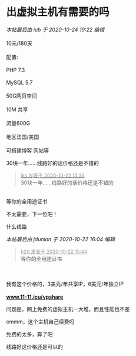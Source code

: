 # 出虚拟主机有需要的吗


<i class="pstatus"> 本帖最后由 iub 于 2020-10-24 19:22 编辑 </i><br />
<br />
10元/180天<br />
<br />
配置:<br />
<br />
PHP 7.3 <br />
<br />
MySQL 5.7 <br />
<br />
50G网页空间<br />
<br />
10M 共享<br />
<br />
流量600G<br />
<br />
地区法国/美国<br />
<br />
可搭建博客 网站等

30块一年……线路好的话价格还是不错的<img id="aimg_QNd29" onclick="zoom(this, this.src, 0, 0, 0)" class="zoom" src="https://cdn.jsdelivr.net/gh/hishis/forum-master/public/images/patch.gif" onmouseover="img_onmouseoverfunc(this)" onload="thumbImg(this)" border="0" alt="" />

<div class="quote"><blockquote><font size="2"><a href="https://www.hostloc.com/forum.php?mod=redirect&amp;goto=findpost&amp;pid=9336279&amp;ptid=757182" target="_blank"><font color="#999999">iks 发表于 2020-10-22 15:39</font></a></font><br />
30块一年……线路好的话价格还是不错的</blockquote></div><br />
等你的全用途证书<img src="static/image/smiley/default/lol.gif" smilieid="12" border="0" alt="" />

不太需要，下一位吧！

什么线路<img src="static/image/smiley/default/shocked.gif" smilieid="6" border="0" alt="" />

<i class="pstatus"> 本帖最后由 jdunion 于 2020-10-22 16:04 编辑 </i><br />
<div class="quote"><blockquote><font size="2"><a href="https://www.hostloc.com/forum.php?mod=redirect&amp;goto=findpost&amp;pid=9336309&amp;ptid=757182" target="_blank"><font color="#999999">h20 发表于 2020-10-22 15:44</font></a></font><br />
等你的全用途证书</blockquote></div><br />
<br />
我有这个价格的，3美元/年共享IP，6美元/年独立IP<br />
<br />
<a href="http://www.11-11.icu/vpshare" target="_blank"><strong>www.11-11.icu/vpshare</strong></a>

问题是，网上免费的虚拟主机一大堆，而且性能也不差<img src="static/image/smiley/default/lol.gif" smilieid="12" border="0" alt="" />

emmm，这个主机自己续费吗

免费的太多，算了吧

线路好这价格还是可以的
